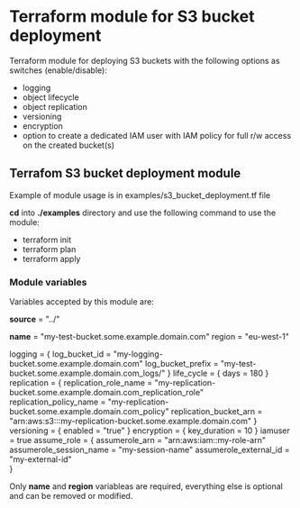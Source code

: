 # Terraform module for S3 bucket deployment

Terraform module for deploying S3 buckets with the following options as switches (enable/disable):
- logging
- object lifecycle
- object replication
- versioning 
- encryption
- option to create a dedicated IAM user with IAM policy for full r/w access on the created bucket(s)


## Terrafom S3 bucket deployment module

Example of module usage is in examples/s3_bucket_deployment.tf file

**cd** into **./examples** directory and use the following command to use the module:

* terraform init
* terraform plan
* terraform apply


### Module variables
Variables accepted by this module are:

**source**      = "../"

**name**        = "my-test-bucket.some.example.domain.com"
region      = "eu-west-1"
   
logging     = { log_bucket_id = "my-logging-bucket.some.example.domain.com"
                log_bucket_prefix = "my-test-bucket.some.example.domain.com_logs/"
              }
life_cycle  = { days = 180
              }
replication = { replication_role_name = "my-replication-bucket.some.example.domain.com_replication_role"
                replication_policy_name = "my-replication-bucket.some.example.domain.com_policy"
                replication_bucket_arn = "arn:aws:s3:::my-replication-bucket.some.example.domain.com"
              }
versioning  = { enabled = "true"
              }
encryption  = { key_duration = 10
              }
iamuser     = true
assume_role = { assumerole_arn = "arn:aws:iam::my-role-arn"
                assumerole_session_name = "my-session-name"
                assumerole_external_id = "my-external-id"   
              }

Only **name** and **region** variableas are required, everything else is optional and can be removed or modified.
